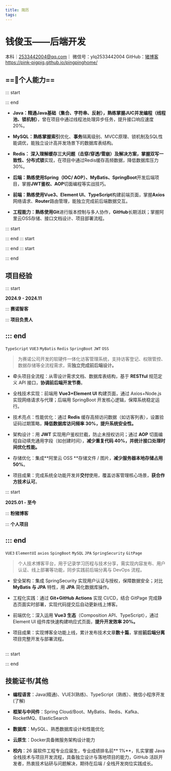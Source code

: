 ```yaml
---
title: 简历
tags:
---
```

# 钱俊玉——后端开发
本科｜2533442004@qq.com｜ 微信号：ylq2533442004
GitHub：[猪博客](https://pink-pigpig.github.io/pingpinghome/)https://pink-pigpig.github.io/pingpinghome/
## ==:book:个人能力==
::: start


::: end
- **Java：**精通Java基础（集合、字符串、反射），熟练掌握JUC**并发编程（线程池、锁机制）**，曾在项目中通过线程池处理异步任务，提升接口响应速度20%。

- **MySQL：**熟练掌握**索引**优化、**事务**隔离级别、MVCC原理、锁机制及SQL性能调优，能独立设计高并发场景下的数据库表结构。

- **Redis： **深入理解缓存三大问题（**击穿/穿透/雪崩**）及解决方案，掌握**双写一致性、分布式锁**实现，在项目中通过Redis缓存高频数据，降低数据库压力30%。

- **后端：**熟练使用**Spring（IOC/ AOP）、MyBatis、SpringBoot**开发后端项目，掌握**JWT鉴权、AOP**切面编程等实战技巧。

- **前端：**熟练使用**Vue3、Element UI、TypeScript**构建前端页面，掌握**Axios**网络请求、**Router**路由管理，能独立完成前后端数据交互。

- **工程能力：**熟练使用**Git**进行版本控制与多人协作，**GitHub**长期活跃；掌握阿里云OSS存储、接口文档设计、项目部署流程。

::: start


::: end
::: start


::: end
::: start


::: end
## 项目经验
::: start

**2024.9 - 2024.11**

:::
**赛诺智客**


:::
**项目负责人**

::: end
-
`TypeScript` `VUE3` `MyBatis` `Redis` `SpringBoot` `JWT` `OSS`
> 为赛诺公司开发的软硬件一体化访客管理系统，支持访客登记、权限管控、数据存储等全流程需求，需**独立完成前后端设计。**

- 牵头项目全流程：从零设计需求文档、数据库表结构，基于 **RESTful** 规范定义 API 接口，**协调前后端开发节奏**。

- 全栈技术实现：前端用 **Vue3+Element UI** 构建页面，通过 Axios+Node.js 实现网络请求与代理；后端用 SpringBoot 开发核心逻辑，保障系统稳定运行。

- 技术亮点：性能优化：通过 **Redis** 缓存高频访问数据（如访客列表），设置验证码过期策略，**降低数据库访问频率 30%，提升系统安全性。**

- 架构设计：用 **JWT** 实现用户鉴权拦截，防止未授权访问；通过 **AOP** 切面编程自动填充通用字段（如创建时间），**减少重复代码 40%，并统计接口处理时间优化性能。**

- 存储优化：集成**阿里云 OSS **存储文件 / 图片，**减少服务器本地存储占用 50%**。

- 项目成果：完成系统全功能开发并**交付**使用，覆盖访客管理核心场景，**获合作方技术认可**。

::: start

**2025.01 - 至今**

:::
**粉猪博客**

:::
**个人项目**

::: end
-
`VUE3` `ElementUI` `axios` `SpingBoot` `MySQL` `JPA` `SpringSecurity` `GitPage`
> 个人技术博客平台，用于记录学习历程与技术分享，需实现内容发布、用户认证、线上部署等功能，同步实践前后端分离与 DevOps 流程。

- 安全架构：集成 SpringSecurity 实现用户认证与授权，保障数据安全；对比 **MyBatis 与 JPA** 特性，用 **JPA** 简化数据库操作。

- 工程化实践：通过 **Git+GitHub Actions** 实现 CI/CD，结合 GitPage 完成静态页面实时部署，实现代码提交后自动更新线上博客。

- 前端优化：深入运用 **Vue3 生态**（Composition API、TypeScript），通过 Element UI 组件库快速构建响应式页面，**提升开发效率 20%。**

- 项目成果：实现博客全功能上线，累计发布技术文章**数十篇**，掌握**前后端分离**项目完整开发与部署流程。

## 
::: start


::: end
## 技能证书/其他

- **编程语言**：Java(精通)、VUE3(熟练)、TypeScript（熟练）、微信小程序开发(了解)

- **框架与中间件**：Spring Cloud/Boot、MyBatis、Redis、Kafka、RocketMQ、ElasticSearch

- **数据库**：MySQL、熟悉数据库设计和性能优化

- **云原生**：Docker具备微服务架构设计能力

- **校内**：26 届软件工程专业应届生，专业成绩排名前** 1%**，扎实掌握 Java 全栈技术与项目开发流程，具备独立设计与落地项目的能力，GitHub 活跃开发者，热衷技术钻研与问题解决，期待在后端 / 全栈开发岗位实践成长。


